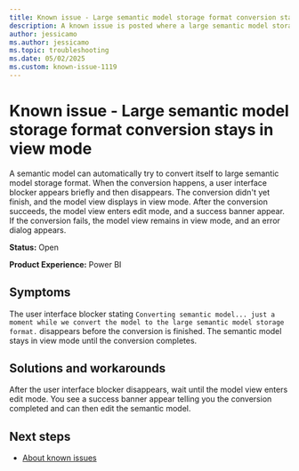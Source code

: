 ```yaml
---
title: Known issue - Large semantic model storage format conversion stays in view mode
description: A known issue is posted where a large semantic model storage format automatic conversion stays in view mode.
author: jessicamo
ms.author: jessicamo
ms.topic: troubleshooting
ms.date: 05/02/2025
ms.custom: known-issue-1119
---
```


# Known issue - Large semantic model storage format conversion stays in view mode

A semantic model can automatically try to convert itself to large semantic model storage format. When the conversion happens, a user interface blocker appears briefly and then disappears. The conversion didn't yet finish, and the model view displays in view mode. After the conversion succeeds, the model view enters edit mode, and a success banner appear. If the conversion fails, the model view remains in view mode, and an error dialog appears.

**Status:** Open

**Product Experience:** Power BI

## Symptoms

The user interface blocker stating `Converting semantic model... just a moment while we convert the model to the large semantic model storage format.` disappears before the conversion is finished. The semantic model stays in view mode until the conversion completes.

## Solutions and workarounds

After the user interface  blocker disappears, wait until the model view enters edit mode. You see a success banner appear telling you the conversion completed and can then edit the semantic model.

## Next steps

- [About known issues](https://support.fabric.microsoft.com/known-issues)
